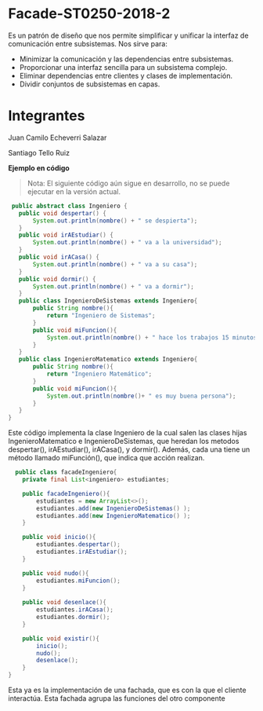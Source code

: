 # Facade-ST0250-2018-2
Es un patrón de diseño que nos permite simplificar y unificar la interfaz de comunicación entre subsistemas. Nos sirve para:
- Minimizar la comunicación y las dependencias entre subsistemas.
- Proporcionar una interfaz sencilla para un subsistema complejo.
- Eliminar dependencias entre clientes y clases de implementación.
- Dividir conjuntos de subsistemas en capas.


# Integrantes
Juan Camilo Echeverri Salazar

Santiago Tello Ruiz


**Ejemplo en código**
>Nota: El siguiente código aún sigue en desarrollo, no se puede ejecutar en la versión actual.


 ```java
  public abstract class Ingeniero {
    public void despertar() {
        System.out.println(nombre() + " se despierta");
    }
    public void irAEstudiar() {
        System.out.println(nombre() + " va a la universidad");
    }
    public void irACasa() {
        System.out.println(nombre() + " va a su casa");
    }
    public void dormir() {
        System.out.println(nombre() + " va a dormir");
    }
    public class IngenieroDeSistemas extends Ingeniero{
        public String nombre(){
            return "Ingeniero de Sistemas";
        }
        public void miFuncion(){
            System.out.println(nombre() + " hace los trabajos 15 minutos antes de la entrega");
        }
    }
    public class IngenieroMatematico extends Ingeniero{
        public String nombre(){
            return "Ingeniero Matemático";
        }
        public void miFuncion(){
            System.out.println(nombre()+ " es muy buena persona");
        }
    }
}
 ```
Este código implementa la clase Ingeniero de la cual salen las clases hijas IngenieroMatematico e IngenieroDeSistemas, que heredan los metodos despertar(), irAEstudiar(), irACasa(), y dormir(). Además, cada una tiene un método llamado miFunción(), que indica que acción realizan.

```java
  public class facadeIngeniero{
    private final List<ingeniero> estudiantes;

    public facadeIngeniero(){
        estudiantes = new ArrayList<>();
        estudiantes.add(new IngenieroDeSistemas() );
        estudiantes.add(new IngenieroMatematico() );
    }

    public void inicio(){
        estudiantes.despertar();
        estudiantes.irAEstudiar();
    }

    public void nudo(){
        estudiantes.miFuncion();
    }
    
    public void desenlace(){
        estudiantes.irACasa();
        estudiantes.dormir();
    }

    public void existir(){
        inicio();
        nudo();
        desenlace();
    }
}

```
Esta ya es la implementación de una fachada, que es con la que el cliente interactúa. Esta fachada agrupa las funciones del otro componente 
